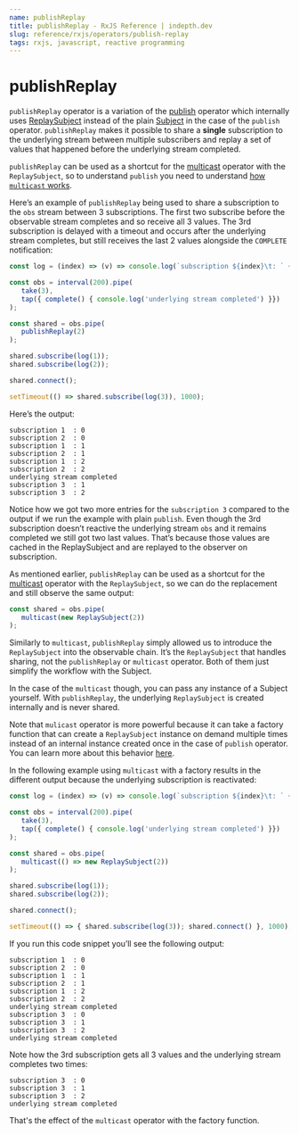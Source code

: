 ```yaml
---
name: publishReplay
title: publishReplay - RxJS Reference | indepth.dev
slug: reference/rxjs/operators/publish-replay
tags: rxjs, javascript, reactive programming
---
```


# publishReplay

`publishReplay` operator is a variation of the [publish](https://indepth.dev/reference/rxjs/operators/publish) operator which internally uses [ReplaySubject](https://indepth.dev/reference/rxjs/subjects/replay-subject) instead of the plain [Subject](https://indepth.dev/reference/rxjs/subjects) in the case of the `publish` operator. `publishReplay` makes it possible to share a **single** subscription to the underlying stream between multiple subscribers and replay a set of values that happened  before the underlying stream completed.

`publishReplay` can be used as a shortcut for the [multicast](https://indepth.dev/reference/rxjs/operators/multicast) operator with the `ReplaySubject`, so to understand `publish` you need to understand [how `multicast` works](https://indepth.dev/reference/rxjs/operators/multicast). 

Here’s an example of `publishReplay` being used to share a subscription to the `obs` stream between 3 subscriptions. The first two subscribe before the observable stream completes and so receive all 3 values. The 3rd subscription is delayed with a timeout and occurs after the underlying stream completes, but still receives the last 2 values alongside the `COMPLETE` notification:

```javascript
const log = (index) => (v) => console.log(`subscription ${index}\t: ` + v);

const obs = interval(200).pipe(
   take(3),
   tap({ complete() { console.log('underlying stream completed') }})
);

const shared = obs.pipe(
   publishReplay(2)
);

shared.subscribe(log(1));
shared.subscribe(log(2));

shared.connect();

setTimeout(() => shared.subscribe(log(3)), 1000);
```

Here’s the output:

```
subscription 1	: 0
subscription 2	: 0
subscription 1	: 1
subscription 2	: 1
subscription 1	: 2
subscription 2	: 2
underlying stream completed
subscription 3	: 1
subscription 3	: 2
```

Notice how we got two more entries for the `subscription 3` compared to the output if we run the example with plain `publish`. Even though the 3rd subscription doesn’t reactive the underlying stream `obs` and it remains completed we still got two last values. That’s because those values are cached in the ReplaySubject and are replayed to the observer on subscription.

As mentioned earlier, `publishReplay` can be used as a shortcut for the [multicast](https://indepth.dev/reference/rxjs/operators/multicast) operator with the `ReplaySubject`, so we can do the replacement and still observe the same output:

```javascript
const shared = obs.pipe(
   multicast(new ReplaySubject(2))
);
```

Similarly to `multicast`, `publishReplay` simply allowed us to introduce the `ReplaySubject` into the observable chain. It’s the `ReplaySubject` that handles sharing, not the `publishReplay` or `multicast` operator. Both of them just simplify the workflow with the Subject.

In the case of the `multicast` though, you can pass any instance of a Subject yourself. With `publishReplay`, the underlying `ReplaySubject` is created internally and is never shared.

Note that `mulicast` operator is more powerful because it can take a factory function that can create a `ReplaySubject` instance on demand multiple times instead of an internal instance created once in the case of `publish` operator. You can learn more about this behavior [here](https://indepth.dev/reference/rxjs/operators/multicast).

In the following example using `multicast` with a factory results in the different output because the underlying subscription is reactivated:

```javascript
const log = (index) => (v) => console.log(`subscription ${index}\t: ` + v);

const obs = interval(200).pipe(
   take(3),
   tap({ complete() { console.log('underlying stream completed') }})
);

const shared = obs.pipe(
   multicast(() => new ReplaySubject(2))
);

shared.subscribe(log(1));
shared.subscribe(log(2));

shared.connect();

setTimeout(() => { shared.subscribe(log(3)); shared.connect() }, 1000);
```

If you run this code snippet you’ll see the following output:

```
subscription 1	: 0
subscription 2	: 0
subscription 1	: 1
subscription 2	: 1
subscription 1	: 2
subscription 2	: 2
underlying stream completed
subscription 3	: 0
subscription 3	: 1
subscription 3	: 2
underlying stream completed
```

Note how the 3rd subscription gets all 3 values and the underlying stream completes two times:

```
subscription 3	: 0
subscription 3	: 1
subscription 3	: 2
underlying stream completed
```

That's the effect of the `multicast` operator with the factory function.
